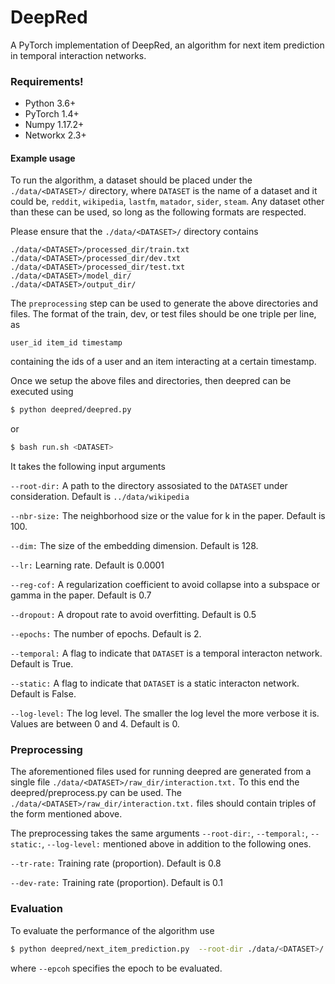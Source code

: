 # DeepRed
A PyTorch implementation of DeepRed, an algorithm for next item prediction in temporal interaction networks.


### Requirements!
  - Python 3.6+
  - PyTorch 1.4+
  - Numpy 1.17.2+
  - Networkx 2.3+

#### Example usage

To run the algorithm, a dataset should be placed under the ```./data/<DATASET>/``` directory, where 
```DATASET``` is the name of a dataset and it could be, ```reddit```, ```wikipedia```, ```lastfm```, ```matador```, ```sider```, ```steam```.
Any dataset other than these can be used, so long as the following formats are respected.

Please ensure that the ```./data/<DATASET>/``` directory contains

```
./data/<DATASET>/processed_dir/train.txt
./data/<DATASET>/processed_dir/dev.txt
./data/<DATASET>/processed_dir/test.txt
./data/<DATASET>/model_dir/
./data/<DATASET>/output_dir/
```

The ```preprocessing``` step can be used to generate the above directories and files.
The format of the train, dev, or test files should be one triple per line, as
```
user_id item_id timestamp
```
containing the ids of a user and an item interacting at a certain timestamp.


Once we setup the above files and directories, then deepred can be executed using 

```sh
$ python deepred/deepred.py
```

or 

```sh
$ bash run.sh <DATASET>
```

It takes the following input arguments

`--root-dir:`
A path to the directory assosiated to the ```DATASET``` under consideration. Default is ```../data/wikipedia```

`--nbr-size:`
The neighborhood size or the value for k in the paper. Default is 100.

`--dim:`
The size of the embedding dimension. Default is 128.

`--lr:`
Learning rate. Default is 0.0001

`--reg-cof:`
A regularization coefficient to avoid collapse into a subspace or gamma in the paper. Default is 0.7

`--dropout:`
A dropout rate to avoid overfitting. Default is 0.5

`--epochs:`
The number of epochs. Default is 2.

`--temporal:`
A flag to indicate that ```DATASET``` is a temporal interacton network. Default is True.

`--static:`
A flag to indicate that ```DATASET``` is a static interacton network. Default is False.


`--log-level:`
The log level. The smaller the log level the more verbose it is. Values are between 0 and 4. Default is 0.

### Preprocessing

The aforementioned files used for running deepred are generated from a single file ```./data/<DATASET>/raw_dir/interaction.txt.```
To this end the deepred/preprocess.py can be used. The ```./data/<DATASET>/raw_dir/interaction.txt.``` files should contain 
triples of the form mentioned above.

The preprocessing takes the same arguments `--root-dir:`, `--temporal:`, `--static:`, `--log-level:` mentioned above in addition
to the following ones.

`--tr-rate:`
Training rate (proportion). Default is 0.8

`--dev-rate:`
Training rate (proportion). Default is 0.1


### Evaluation

To evaluate the performance of the algorithm use 



```sh
$ python deepred/next_item_prediction.py  --root-dir ./data/<DATASET>/ --epoch <EPOCH>
```

where ```--epcoh``` specifies the epoch to be evaluated.
